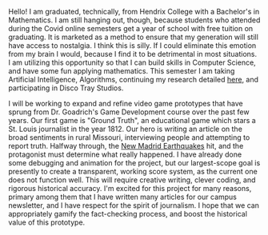 Hello! I am graduated, technically, from Hendrix College with a Bachelor's in Mathematics. I am still 
hanging out, though, because students who attended during the Covid online semesters get a year of school
with free tuition on graduating. It is marketed as a method to ensure that my generation will still have 
access to nostalgia. I think this is silly. If I could eliminate this emotion from my brain I would, 
because I find it to be detrimental in most situations. I am utilizing this opportunity so that I can 
build skills in Computer Science, and have some fun applying mathematics. This semester I am taking
Artificial Intelligence, Algorithms, continuing my research detailed <a href="https://brimstonetrader.github.io/blog/Hiding_Information_From_The_AIs.pdf">here</a>, and participating in Disco Tray Studios.

I will be working to expand and refine video game prototypes that have sprung from Dr. Goadrich's Game
Development course over the past few years. Our first game is "Ground Truth", an educational game which
stars a St. Louis journalist in the year 1812. Our hero is writing an article on the broad sentiments in
rural Missouri, interviewing people and attempting to report truth. Halfway through, the <a href="https://en.wikipedia.org/wiki/1811–1812_New_Madrid_earthquakes">New Madrid Earthquakes</a> hit, and the 
protagonist must determine what really happened. I have already done some debugging and animation for 
the project, but our largest-scope goal is presently to create a transparent, working score system, as the 
current one does not function well. This will require creative writing, clever coding, and rigorous 
historical accuracy. I'm excited for this project for many reasons, primary among them that I have written 
many articles for our campus newsletter, and I have respect for the spirit of journalism. I hope that we 
can appropriately gamify the fact-checking process, and boost the historical value of this prototype.

